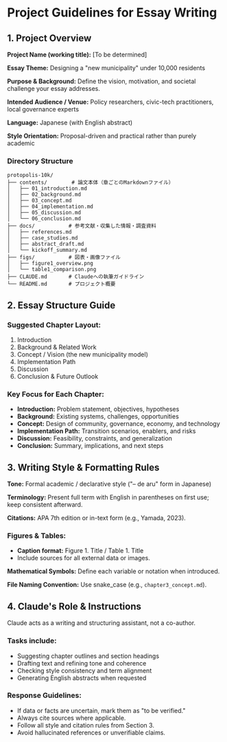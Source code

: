 # Project Guidelines for Essay Writing

## 1. Project Overview

**Project Name (working title):** [To be determined]

**Essay Theme:** Designing a "new municipality" under 10,000 residents

**Purpose & Background:**
Define the vision, motivation, and societal challenge your essay addresses.

**Intended Audience / Venue:** Policy researchers, civic-tech practitioners, local governance experts

**Language:** Japanese (with English abstract)

**Style Orientation:** Proposal-driven and practical rather than purely academic

### Directory Structure

```
protopolis-10k/
├── contents/        # 論文本体（章ごとのMarkdownファイル）
│   ├── 01_introduction.md
│   ├── 02_background.md
│   ├── 03_concept.md
│   ├── 04_implementation.md
│   ├── 05_discussion.md
│   └── 06_conclusion.md
├── docs/           # 参考文献・収集した情報・調査資料
│   ├── references.md
│   ├── case_studies.md
│   ├── abstract_draft.md
│   └── kickoff_summary.md
├── figs/           # 図表・画像ファイル
│   ├── figure1_overview.png
│   └── table1_comparison.png
├── CLAUDE.md       # Claudeへの執筆ガイドライン
└── README.md       # プロジェクト概要
```

## 2. Essay Structure Guide

### Suggested Chapter Layout:

1. Introduction
2. Background & Related Work
3. Concept / Vision (the new municipality model)
4. Implementation Path
5. Discussion
6. Conclusion & Future Outlook

### Key Focus for Each Chapter:

- **Introduction:** Problem statement, objectives, hypotheses
- **Background:** Existing systems, challenges, opportunities
- **Concept:** Design of community, governance, economy, and technology
- **Implementation Path:** Transition scenarios, enablers, and risks
- **Discussion:** Feasibility, constraints, and generalization
- **Conclusion:** Summary, implications, and next steps

## 3. Writing Style & Formatting Rules

**Tone:** Formal academic / declarative style ("– de aru" form in Japanese)

**Terminology:** Present full term with English in parentheses on first use; keep consistent afterward.

**Citations:** APA 7th edition or in-text form (e.g., Yamada, 2023).

### Figures & Tables:
- **Caption format:** Figure 1. Title / Table 1. Title
- Include sources for all external data or images.

**Mathematical Symbols:** Define each variable or notation when introduced.

**File Naming Convention:** Use snake_case (e.g., `chapter3_concept.md`).

## 4. Claude's Role & Instructions

Claude acts as a writing and structuring assistant, not a co-author.

### Tasks include:
- Suggesting chapter outlines and section headings
- Drafting text and refining tone and coherence
- Checking style consistency and term alignment
- Generating English abstracts when requested

### Response Guidelines:
- If data or facts are uncertain, mark them as "to be verified."
- Always cite sources where applicable.
- Follow all style and citation rules from Section 3.
- Avoid hallucinated references or unverifiable claims.